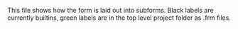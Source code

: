 This file shows how the form is laid out into subforms.  Black labels are currently builtins, green labels are in the top level project folder as .frm files.

